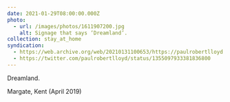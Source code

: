 ```yaml
---
date: 2021-01-29T08:00:00.000Z
photo:
  - url: /images/photos/1611907200.jpg
    alt: Signage that says ‘Dreamland’.
collection: stay_at_home
syndication:
  - https://web.archive.org/web/20210131100653/https://paulrobertlloyd.com/photos/1611907200/
  - https://twitter.com/paulrobertlloyd/status/1355097933381836800
---
```

Dreamland.

Margate, Kent (April 2019)
